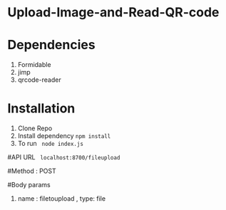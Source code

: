 # Upload-Image-and-Read-QR-code

# Dependencies 
1. Formidable
2. jimp
3. qrcode-reader

# Installation
1. Clone Repo
2. Install dependency <code>npm install</code>
3. To run <code> node index.js </code>

#API URL
<code> localhost:8700/fileupload </code>

#Method : POST 

#Body params
1. name : filetoupload , type: file
